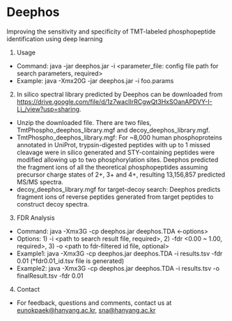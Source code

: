 # Deephos
Improving the sensitivity and specificity of TMT-labeled phosphopeptide identification using deep learning

1. Usage
- Command: java -jar deephos.jar -i <parameter_file: config file path for search parameters, required>
- Example: java -Xmx20G -jar deephos.jar -i foo.params


2. In silico spectral library predicted by Deephos can be downloaded from https://drive.google.com/file/d/1z7wacIIrRCgwQt3HxSOanAPDVY-I-Lj_/view?usp=sharing.
- Unzip the downloaded file. There are two files, TmtPhospho_deephos_library.mgf and decoy_deephos_library.mgf.
- TmtPhospho_deephos_library.mgf: For ~8,000 human phosphoproteins annotated in UniProt, trypsin-digested peptides with up to 1 missed cleavage were in silico generated and STY-containing peptides were modified allowing up to two phosphorylation sites. Deephos predicted the fragment ions of all the theoretical phosphopeptides assuming precursor charge states of 2+, 3+ and 4+, resulting 13,156,857 predicted MS/MS spectra.
- decoy_deephos_library.mgf for target-decoy search: Deephos predicts fragment ions of reverse peptides generated from target peptides to construct decoy spectra. 
  

3. FDR Analysis
- Command: java -Xmx3G -cp deephos.jar deephos.TDA <-options>
- Options: 1) -i <path to search result file, required>, 2) -fdr <0.00 ~ 1.00, required>, 3) -o <path to fdr-filtered id file, optional>
- Example1: java -Xmx3G -cp deephos.jar deephos.TDA -i results.tsv -fdr 0.01 (*fdr0.01_id.tsv file is generated)
- Example2: java -Xmx3G -cp deephos.jar deephos.TDA -i results.tsv -o finalResult.tsv -fdr 0.01


4. Contact
- For feedback, questions and comments, contact us at eunokpaek@hanyang.ac.kr, sna@hanyang.ac.kr
